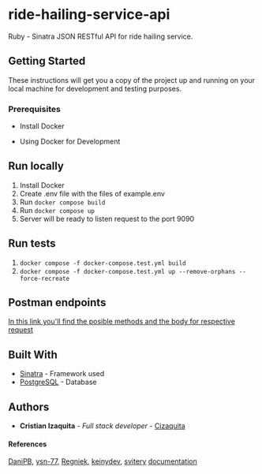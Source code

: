 # ride-hailing-service-api
Ruby - Sinatra JSON RESTful API for ride hailing service.

## Getting Started
These instructions will get you a copy of the project up and running on your local machine for development and testing purposes.

### Prerequisites

  - Install Docker
  * Using Docker for Development
  
## Run locally
1. Install Docker
2. Create .env file with the files of example.env
3. Run ```docker compose build```
4. Run ```docker compose up```
5. Server will be ready to listen request to the port 9090

## Run tests
1. ```docker compose -f docker-compose.test.yml build```
2. ```docker compose -f docker-compose.test.yml up --remove-orphans --force-recreate```


## Postman endpoints

[In this link you'll find the posible methods and the body for respective request](https://elements.getpostman.com/redirect?entityId=8370910-61eaf983-fc8c-4756-927a-913605ea3592&entityType=collection)


## Built With

* [Sinatra](https://github.com/sinatra/sinatra) - Framework used
* [PostgreSQL](https://github.com/ged/ruby-pg/) - Database


## Authors

* **Cristian Izaquita**   - *Full stack developer* - [Cizaquita](https://github.com/cizaquita)

#### References
[DaniPB](https://github.com/DaniPB/ride_hailing_app), [ysn-77](https://github.com/ysn-77/fs2_ride_hailing_app_server), [Regniek](https://github.com/Regniek/app_ride-hailing), [keinydev](https://github.com/keinydev/Ridefy), [svitery](https://github.com/svitery/ride-hailing-api)
[documentation](https://docs.wompi.co/docs/colombia/inicio-rapido/)